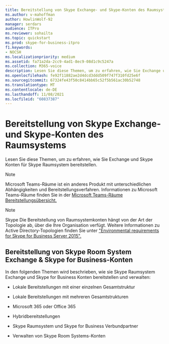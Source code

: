 ```yaml
---
title: Bereitstellung von Skype Exchange- und Skype-Konten des Raumsystems
ms.author: v-mahoffman
author: HowlinWolf-92
manager: serdars
audience: ITPro
ms.reviewer: sohailta
ms.topic: quickstart
ms.prod: skype-for-business-itpro
f1.keywords:
- NOCSH
ms.localizationpriority: medium
ms.assetid: fa71a2da-2cc9-4ad1-8ec9-08d1c9c5247a
ms.collection: M365-voice
description: Lesen Sie diese Themen, um zu erfahren, wie Sie Exchange und Skype Konten für Skype Raumsystem bereitstellen.
ms.openlocfilehash: fe92f11882ae2d4dcd3ddd509f747f310fd25e6f
ms.sourcegitcommit: 67324fe43f50c8414bb65c52f5b561ac30b52748
ms.translationtype: MT
ms.contentlocale: de-DE
ms.lasthandoff: 11/08/2021
ms.locfileid: "60837387"
---
```

# <a name="provisioning-of-skype-room-system-exchange-and-skype-accounts"></a>Bereitstellung von Skype Exchange- und Skype-Konten des Raumsystems
 
Lesen Sie diese Themen, um zu erfahren, wie Sie Exchange und Skype Konten für Skype Raumsystem bereitstellen. 

> [!NOTE]
> Microsoft Teams-Räume ist ein anderes Produkt mit unterschiedlichen Abhängigkeiten und Bereitstellungsverfahren. Informationen zu Microsoft Teams-Räume finden Sie in der [Microsoft Teams-Räume Bereitstellungsübersicht.](/MicrosoftTeams/rooms/rooms-deploy)
  
> [!NOTE]
> Skype Die Bereitstellung von Raumsystemkonten hängt von der Art der Topologie ab, über die Ihre Organisation verfügt. Weitere Informationen zu Active Directory-Topologien finden Sie unter ["Environmental requirements for Skype for Business Server 2015".](../../plan-your-deployment/requirements-for-your-environment/environmental-requirements.md) 
  
## <a name="provisioning-of-skype-room-system-exchange-amp-skype-for-business-accounts"></a>Bereitstellung von Skype Room System Exchange &amp; Skype for Business-Konten

In den folgenden Themen wird beschrieben, wie sie Skype Raumsystem Exchange und Skype for Business Konten bereitstellen und verwalten:
  
- Lokale Bereitstellungen mit einer einzelnen Gesamtstruktur
    
- Lokale Bereitstellungen mit mehreren Gesamtstrukturen
    
- Microsoft 365 oder Office 365
    
- Hybridbereitstellungen
    
- Skype Raumsystem und Skype for Business Verbundpartner
    
- Verwalten von Skype Room Systems-Konten

